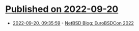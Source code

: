 # [Published on 2022-09-20](index.md)

* [2022-09-20, 09:35:59](https://lobste.rs/s/9y9wse/netbsd_blog_eurobsdcon_2022) - [NetBSD Blog: EuroBSDCon 2022](https://blog.netbsd.org/tnf/entry/eurobsdcon_2022)
